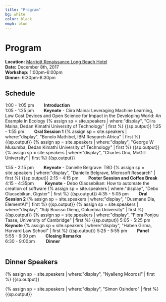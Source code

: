 ```yaml
---
title: "Program"
bg: white
color: black
emph: blue
---
```


# Program
__Location:__ [Marriott Renaissance Long Beach Hotel](http://www.marriott.com/hotels/travel/lgbrn-renaissance-long-beach-hotel)  
__Date:__ December 8th, 2017  
__Workshop:__ 1:00pm-6:00pm  
__Dinner:__ 6:30pm-8:30pm

## Schedule
1:00 - 1:05 pm   __Introduction__
<br>
1:05 - 1:25 pm   __Keynote__ - Ciira Maina: Leveraging Machine Learning, Low Cost Devices and Open Science for Impact in the Developing World: An Example In Ecology
{% assign sp = site.speakers | where:"display", "Ciira Maina, Dedan Kimathi University of Technology" | first %}
{{sp.output}}
1:25 - 1:55 pm   __Oral Session 1__
{% assign sp = site.speakers | where:"display",  "Bonolo Mathibel, IBM Research Africa"  | first %}
{{sp.output}}
{% assign sp = site.speakers | where:"display",  "George W Musumba, Dedan Kimathi University of Technology"  | first %}
{{sp.output}}
{% assign sp = site.speakers | where:"display",  "Charles Onu, McGill University"  | first %}
{{sp.output}}

1:55 - 2:15 pm   __Keynote__ - Danielle Belgrave: TBD
{% assign sp = site.speakers | where:"display", "Danielle Belgrave, Microsoft Research" | first %}
{{sp.output}}
2:15 - 4:15 pm   __Poster Session and Coffee Break__
<br>
4:15 - 4:35pm    __Keynote__ - Debo Olaosebikan: How to automate the creation of software
{% assign sp = site.speakers | where:"display", "Debo Olaosebikan, Gigster" | first %}
{{sp.output}}
4:35 - 5:05 pm   __Oral Session 2__
{% assign sp = site.speakers | where:"display",  "Ousmane Dia, ElementAI"  | first %}
{{sp.output}}
{% assign sp = site.speakers | where:"display",  "Adji Bousso Dieng, Columbia University"  | first %}
{{sp.output}}
{% assign sp = site.speakers | where:"display",  "Flora Ponjou Tasse, University of Cambridge"  | first %}
{{sp.output}}
5:05 - 5:25 pm   __Keynote__ 
{% assign sp = site.speakers | where:"display", "Haben Girma, Harvard Law School" | first %}
{{sp.output}}
5:25 - 5:55 pm   __Panel__
<br>
5:55 - 6:00 pm   __Closing Remarks__
<br>
6:30 - 9:00pm    __Dinner__
<br><br>

## Dinner Speakers

{% assign sp = site.speakers | where:"display", "Nyalleng Moorosi" | first %}
{{sp.output}}

{% assign sp = site.speakers | where:"display", "Simon Osindero" | first %}
{{sp.output}}
